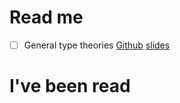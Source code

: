 # Read me

- [ ] General type theories
      [Github](https://github.com/peterlefanulumsdaine/general-type-theories)
      [slides](https://www.uwo.ca/math/faculty/kapulkin/seminars/hottestfiles/Lumsdaine-2020-06-15-HoTTEST.pdf)

# I've been read

